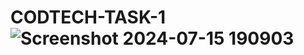 # CODTECH-TASK-1![Screenshot 2024-07-15 190903](https://github.com/user-attachments/assets/972e9e92-eef5-4e20-9c8c-d185af98b108)
